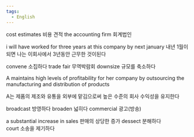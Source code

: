 ```yaml
---
tags:
  - English
---
```

cost estimates 비용 견적
the accounting firm 회계법인

i will have worked for three years at this company by next january
내년 1월이 되면 나는 이회사에서 3년동안 근무한 것이된다

convene 소집하다
trade fair 무역박람회
downsize 규모를 축소하다

A maintains high levels of profitability for her company by outsourcing the manufacturing and distribution of products

A는 제품의 제조와 유통을 외부에 맡김으로써 높은 수준의 회사 수익성을 유지한다

broadcast 방영하다
broaden 넓히다
commercial 광고(방송)

a substantial increase in sales 판매의 상당한 증가
dessect 분해하다   
court 소송을 제기하다  

